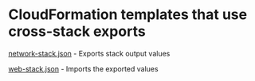 # CloudFormation templates that use cross-stack exports

[network-stack.json](network-stack.json) - Exports stack output values

[web-stack.json](web-stack.json) - Imports the exported values